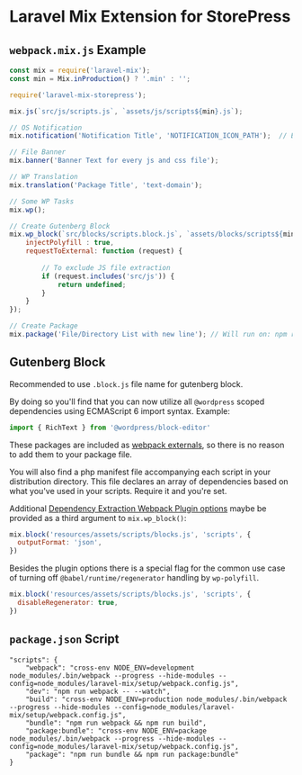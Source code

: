 # Laravel Mix Extension for StorePress

`webpack.mix.js` Example
---

```js
const mix = require('laravel-mix');
const min = Mix.inProduction() ? '.min' : '';

require('laravel-mix-storepress');

mix.js(`src/js/scripts.js`, `assets/js/scripts${min}.js`);

// OS Notification
mix.notification('Notification Title', 'NOTIFICATION_ICON_PATH');  // Example: Mix.paths.root('images/icon.png')

// File Banner
mix.banner('Banner Text for every js and css file');

// WP Translation
mix.translation('Package Title', 'text-domain');

// Some WP Tasks
mix.wp();

// Create Gutenberg Block
mix.wp_block(`src/blocks/scripts.block.js`, `assets/blocks/scripts${min}.js`, {
    injectPolyfill : true,
    requestToExternal: function (request) {
        
        // To exclude JS file extraction
        if (request.includes('src/js')) {
            return undefined;
        }
    }
});

// Create Package
mix.package('File/Directory List with new line'); // Will run on: npm run package
```

Gutenberg Block 
---

Recommended to use `.block.js` file name for gutenberg block.

By doing so you'll find that you can now utilize all `@wordpress` scoped dependencies using ECMAScript 6 import syntax. Example:
```js
import { RichText } from '@wordpress/block-editor'
```
These packages are included as [webpack externals](https://webpack.js.org/configuration/externals/), so there is no reason to add them to your package file.

You will also find a php manifest file accompanying each script in your distribution directory. This file declares an array of dependencies based on what you've used in your scripts. Require it and you're set.

Additional [Dependency Extraction Webpack Plugin options](https://www.npmjs.com/package/@wordpress/dependency-extraction-webpack-plugin#options) maybe be provided as a third argument to `mix.wp_block()`:

```js
mix.block('resources/assets/scripts/blocks.js', 'scripts', {
  outputFormat: 'json',
})
```

Besides the plugin options there is a special flag for the common use case of turning off `@babel/runtime/regenerator` handling by `wp-polyfill`.

```js
mix.block('resources/assets/scripts/blocks.js', 'scripts', {
  disableRegenerator: true,
})
```

`package.json` Script
---
```
"scripts": {
    "webpack": "cross-env NODE_ENV=development node_modules/.bin/webpack --progress --hide-modules --config=node_modules/laravel-mix/setup/webpack.config.js",
    "dev": "npm run webpack -- --watch",
    "build": "cross-env NODE_ENV=production node_modules/.bin/webpack --progress --hide-modules --config=node_modules/laravel-mix/setup/webpack.config.js",
    "bundle": "npm run webpack && npm run build",
    "package:bundle": "cross-env NODE_ENV=package node_modules/.bin/webpack --progress --hide-modules --config=node_modules/laravel-mix/setup/webpack.config.js",
    "package": "npm run bundle && npm run package:bundle"
}
```